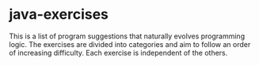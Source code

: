 # java-exercises
 This is a list of program suggestions that naturally evolves programming logic. The exercises are divided into categories and aim to follow an order of increasing difficulty. Each exercise is independent of the others.
